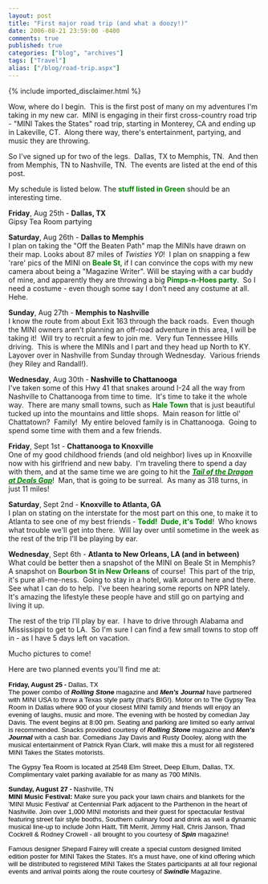 ```yaml
---
layout: post
title: "First major road trip (and what a doozy!)"
date: 2006-08-21 23:59:00 -0400
comments: true
published: true
categories: ["blog", "archives"]
tags: ["Travel"]
alias: ["/blog/road-trip.aspx"]
---
```

<!-- more -->
{% include imported_disclaimer.html %}
<P>Wow, where do I begin.&nbsp; This is the first post of many on my adventures I'm taking in my new car.&nbsp; MINI&nbsp;is engaging in their first&nbsp;cross-country road trip -&nbsp;"MINI Takes the States" road trip, starting in <?xml:namespace prefix = st1 ns = "urn:schemas-microsoft-com:office:smarttags" /><st1:City w:st="on">Monterey</st1:City>, <st1:State w:st="on">CA</st1:State> and ending up in <st1:place w:st="on"><st1:City w:st="on">Lakeville</st1:City>, <st1:State w:st="on">CT.</st1:State></st1:place>&nbsp; Along there way, there's entertainment, partying, and music they are throwing.<?xml:namespace prefix = o ns = "urn:schemas-microsoft-com:office:office" /><o:p></o:p></P>
<P>So I've signed up for two of the legs.&nbsp; <st1:City w:st="on">Dallas</st1:City>, <st1:State w:st="on">TX</st1:State> to <st1:place w:st="on"><st1:City w:st="on">Memphis</st1:City>, <st1:State w:st="on">TN.</st1:State></st1:place>&nbsp; And then from <st1:City w:st="on">Memphis</st1:City>, <st1:State w:st="on">TN</st1:State> to <st1:place w:st="on"><st1:City w:st="on">Nashville</st1:City>, <st1:State w:st="on">TN.</st1:State></st1:place>&nbsp; The events are listed at the end of this post.<o:p></o:p></P>
<P>My schedule is listed below.&nbsp;The <STRONG><FONT color=#008000>stuff listed in Green</FONT></STRONG> should be an interesting time.&nbsp; </P>
<P><STRONG>Friday</STRONG>, Aug 25th - <st1:place w:st="on"><st1:City w:st="on"><STRONG>Dallas</STRONG></st1:City><STRONG>, <st1:State w:st="on">TX</st1:State></STRONG></st1:place><B><BR></B>Gipsy Tea Room partying<o:p></o:p></P>
<P><STRONG>Saturday</STRONG>, Aug 26th - <st1:City w:st="on"><STRONG>Dallas</STRONG></st1:City><STRONG> to <st1:City w:st="on"><st1:place w:st="on">Memphis</st1:place></st1:City></STRONG><B><BR></B>I plan on taking the "Off the Beaten Path" map the MINIs have drawn on their map. Looks about 87 miles of <EM>Twisties Y0</EM>!&nbsp; I plan on snapping a few 'rare' pics of the MINI on <st1:Street w:st="on"><st1:address w:st="on"><STRONG><FONT color=#008000>Beale St</FONT></STRONG></st1:address></st1:Street>, if I can convince the cops with my new camera about being a "Magazine Writer".&nbsp;Will be staying with a car buddy of mine, and apparently they are throwing a big <STRONG><FONT color=#008000>Pimps-n-Hoes party</FONT></STRONG>.&nbsp; So I need a costume - even though some say I don't need any costume at all.&nbsp; Hehe.<o:p></o:p></P>
<P><STRONG>Sunday</STRONG>, Aug 27th - <st1:City w:st="on"><STRONG>Memphis</STRONG></st1:City><STRONG> to <st1:City w:st="on"><st1:place w:st="on">Nashville</st1:place></st1:City></STRONG><B><SPAN style="COLOR: green"><BR></SPAN></B>I know the route from about&nbsp;Exit 163 through the back roads.&nbsp; Even though the MINI owners aren't planning an off-road adventure in this area, I will be taking it!&nbsp; Will try to recruit a few to join me.&nbsp; Very fun Tennessee Hills driving.&nbsp; This is where the MINIs and I part and they head up North to KY.&nbsp; Layover over in <st1:City w:st="on"><st1:place w:st="on">Nashville</st1:place></st1:City> from Sunday through Wednesday.&nbsp; Various friends (hey Riley and Randall!).<o:p></o:p></P>
<P><STRONG>Wednesday</STRONG>, Aug 30th - <st1:City w:st="on"><STRONG><SPAN style="COLOR: black">Nashville</SPAN></STRONG></st1:City><STRONG><SPAN style="COLOR: black"> to <st1:City w:st="on">Chattanooga</st1:City></SPAN></STRONG><BR>I've taken some of this Hwy&nbsp;41 that&nbsp;snakes around I-24 all the way from <st1:City w:st="on">Nashville</st1:City> to <st1:City w:st="on"><st1:place w:st="on">Chattanooga</st1:place></st1:City>&nbsp;from time to time.&nbsp; It's time to take it the w<st1:Street w:st="on"><st1:address w:st="on">hole way</st1:address></st1:Street>.&nbsp; There are many small towns, such as <st1:place w:st="on"><STRONG><FONT color=#008000><st1:PlaceName w:st="on">Hale</st1:PlaceName> <st1:PlaceType w:st="on">Town</st1:PlaceType></FONT></STRONG></st1:place> that is just beautiful tucked up into the mountains and little shops.&nbsp; Main reason for little ol' Chattatown?&nbsp; Family!&nbsp; My entire beloved family is in <st1:City w:st="on"><st1:place w:st="on">Chattanooga</st1:place></st1:City>.&nbsp; Going to spend some time with them and a few friends.<o:p></o:p></P>
<P><STRONG>Friday</STRONG>, Sept 1st - <st1:City w:st="on"><STRONG>Chattanooga</STRONG></st1:City><STRONG> to <st1:City w:st="on">Knoxville</st1:City></STRONG><B><BR></B>One of my good childhood friends (and old neighbor) lives up in <st1:City w:st="on"><st1:place w:st="on">Knoxville</st1:place></st1:City> now with his girlfriend and new baby.&nbsp; I'm traveling there to spend a day with them, and at the same time we are going to hit the <A href="http://www.tailofthedragon.com/dragon.html"><STRONG><FONT color=#008000><EM>Tail of the Dragon at Deals Gap</EM></FONT></STRONG></A>!&nbsp; Man, that is going to be surreal.&nbsp; As many as 318 turns, in just 11 miles!<o:p></o:p></P>
<P><STRONG>Saturday</STRONG>, Sept 2nd - <STRONG>Knoxville to Atlanta, GA</STRONG><BR>I plan on stating on the interstate for the most part on this one, to make it to <st1:City w:st="on"><st1:place w:st="on">Atlanta</st1:place></st1:City> to see one of my best friends - <FONT color=#008000><STRONG>Todd!&nbsp; Dude, it's Todd</STRONG></FONT>!&nbsp; Who knows what trouble we'll get into there.&nbsp; Will lay over until sometime in the week as the rest of the trip I'll be playing by ear.<o:p></o:p></P>
<P><STRONG>Wednesday</STRONG>, Sept 6th - <st1:City w:st="on"><STRONG>Atlanta</STRONG></st1:City><STRONG> to <st1:City w:st="on">New Orleans</st1:City>, <st1:State w:st="on">LA (and in between)</st1:State></STRONG><BR>What could be better then a snapshot of the MINI on <st1:Street w:st="on"><st1:address w:st="on">Beale St</st1:address></st1:Street> in <st1:City w:st="on"><st1:place w:st="on">Memphis</st1:place></st1:City>?&nbsp; A snapshot on <STRONG><FONT color=#008000><st1:Street w:st="on"><st1:address w:st="on">Bourbon St</st1:address></st1:Street> in <st1:City w:st="on"><st1:place w:st="on">New Orleans</st1:place></st1:City></FONT></STRONG> of course!&nbsp; This part of the trip, it's pure all-me-ness.&nbsp; Going to stay in a hotel, walk around here and there.&nbsp; See what I can do to help.&nbsp; I've been hearing some reports on NPR lately.&nbsp; It's amazing the lifestyle these people have and still go on partying and living it up.<o:p></o:p></P>
<P>The rest of the trip I'll play by ear.&nbsp; I have to drive through <st1:State w:st="on">Alabama</st1:State> and <st1:State w:st="on"><st1:place w:st="on">Mississippi to get to LA</st1:place></st1:State>.&nbsp; So I'm sure I can find a few small towns to stop off in - as I have 5 days left on vacation.&nbsp; <o:p></o:p></P>
<P>Mucho pictures to come!<o:p></o:p></P>
<P>Here are two planned events you'll find me at:<o:p></o:p></P>
<P><B><SPAN style="COLOR: black; FONT-FAMILY: Arial"><FONT size=2>Friday, August 25 - </FONT></SPAN></B><SPAN style="COLOR: black; FONT-FAMILY: Arial"><FONT size=2><st1:City w:st="on">Dallas</st1:City>, <st1:State w:st="on">TX</st1:State></FONT></SPAN><SPAN style="COLOR: black; FONT-FAMILY: Arial"><BR></SPAN><SPAN style="FONT-SIZE: 10pt; COLOR: black; FONT-FAMILY: Arial">The power combo of <B><I>Rolling Stone</I></B> magazine and <B><I>Men's Journal</I></B> have partnered with MINI USA to throw a <st1:State w:st="on"><st1:place w:st="on">Texas</st1:place></st1:State> style party (that's BIG!). Motor on to The Gypsy Tea Room in <st1:City w:st="on"><st1:place w:st="on">Dallas</st1:place></st1:City> where 900 of your closest MINI family and friends will enjoy an evening of laughs, music and more. The evening with be hosted by comedian Jay Davis. The event begins at 8:00 pm. Seating and parking are limited so early arrival is recommended. Snacks provided courtesy of <B><I>Rolling Stone</I></B> magazine and <B><I>Men's Journal</I></B> with a cash bar. Comedians Jay Davis and Rusty Dooley, along with the musical entertainment of Patrick Ryan Clark, will make this a must for all registered MINI Takes the States motorists. </SPAN><SPAN style="FONT-SIZE: 10pt; COLOR: white; FONT-FAMILY: Arial"><o:p></o:p></SPAN></P>
<P><SPAN style="FONT-SIZE: 10pt; COLOR: black; FONT-FAMILY: Arial">The Gypsy Tea Room is located at <st1:Street w:st="on"><st1:address w:st="on">2548 Elm Street</st1:address></st1:Street>, Deep Ellum, <st1:place w:st="on"><st1:City w:st="on">Dallas</st1:City>, <st1:State w:st="on">TX</st1:State></st1:place>. Complimentary valet parking available for as many as 700 MINIs.</SPAN><SPAN style="FONT-SIZE: 10pt; COLOR: white; FONT-FAMILY: Arial"> <o:p></o:p></SPAN></P>
<P><B><SPAN style="FONT-SIZE: 10pt; COLOR: black; FONT-FAMILY: Arial">Sunday, August 27 - </SPAN></B><SPAN style="FONT-SIZE: 10pt; COLOR: black; FONT-FAMILY: Arial">Nashville, TN</SPAN><SPAN style="FONT-SIZE: 10pt; COLOR: black; FONT-FAMILY: Arial"><BR><B>MINI Music Festival:</B> Make sure you pack your lawn chairs and blankets for the 'MINI Music Festival' at Centennial Park adjacent to the Parthenon in the heart of Nashville. Join over 1,000 MINI motorists and their guest for spectacular festival featuring street fair style booths, Southern culinary food and drink as well a dynamic musical line-up to include John Haitt, Tift Merrit, Jimmy Hall, Chris Janson, Thad Cockrell &amp; Rodney Crowell - all brought to you courtesy of <B><I>Spin</I></B> magazine! </SPAN><SPAN style="FONT-SIZE: 10pt; COLOR: white; FONT-FAMILY: Arial"><o:p></o:p></SPAN></P>
<P><SPAN style="FONT-SIZE: 10pt; COLOR: black; FONT-FAMILY: Arial">Famous designer Shepard Fairey will create a special custom designed limited edition poster for MINI Takes the States. It's a must have, one of kind offering which will be distributed to registered MINI Takes the States participants at all four regional events and arrival points along the route courtesy of <B><I>Swindle</I></B> Magazine. </SPAN><SPAN style="FONT-SIZE: 10pt; COLOR: white; FONT-FAMILY: Arial"><o:p></o:p></SPAN></P>
<P><SPAN style="FONT-SIZE: 10pt; COLOR: white; FONT-FAMILY: Arial"></SPAN>&nbsp;</P>
